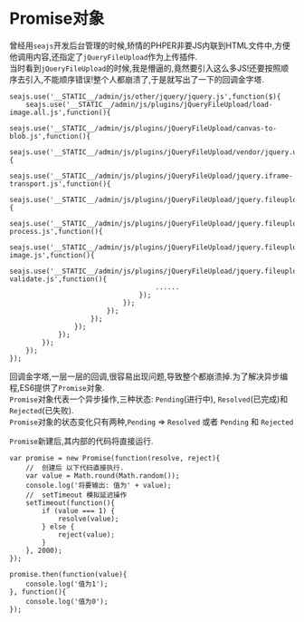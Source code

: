 # Promise对象
曾经用`seajs`开发后台管理的时候,矫情的PHPER非要JS内联到HTML文件中,方便他调用内容,还指定了`jQueryFileUpload`作为上传插件.  
当时看到`jQueryFileUpload`的时候,我是懵逼的,竟然要引入这么多JS!还要按照顺序去引入,不能顺序错误!整个人都崩溃了,于是就写出了一下的回调金字塔.
```
seajs.use('__STATIC__/admin/js/other/jquery/jquery.js',function($){
	seajs.use('__STATIC__/admin/js/plugins/jQueryFileUpload/load-image.all.js',function(){
		seajs.use('__STATIC__/admin/js/plugins/jQueryFileUpload/canvas-to-blob.js',function(){
			seajs.use('__STATIC__/admin/js/plugins/jQueryFileUpload/vendor/jquery.ui.widget.js',function(){
				seajs.use('__STATIC__/admin/js/plugins/jQueryFileUpload/jquery.iframe-transport.js',function(){
					seajs.use('__STATIC__/admin/js/plugins/jQueryFileUpload/jquery.fileupload.js',function(){
						seajs.use('__STATIC__/admin/js/plugins/jQueryFileUpload/jquery.fileupload-process.js',function(){
							seajs.use('__STATIC__/admin/js/plugins/jQueryFileUpload/jquery.fileupload-image.js',function(){
								seajs.use('__STATIC__/admin/js/plugins/jQueryFileUpload/jquery.fileupload-validate.js',function(){
									......
								});
							});
						});
					});
				});
			});
		});
	});
});

```
回调金字塔,一层一层的回调,很容易出现问题,导致整个都崩溃掉.为了解决异步编程,ES6提供了`Promise`对象.  
`Promise`对象代表一个异步操作,三种状态: `Pending`(进行中), `Resolved`(已完成)和 `Rejected`(已失败).  
`Promise`对象的状态变化只有两种,`Pending` => `Resolved` 或者 `Pending` 和 `Rejected`  

`Promise`新建后,其内部的代码将直接运行.

```
var promise = new Promise(function(resolve, reject){
	//	创建后 以下代码直接执行.
	var value = Math.round(Math.random());
	console.log('将要输出: 值为' + value);
	//	setTimeout 模拟延迟操作
	setTimeout(function(){
		if (value === 1) {
			resolve(value);
		} else {
			reject(value);
		}
	}, 2000);
});

promise.then(function(value){
	console.log('值为1');
}, function(){
	console.log('值为0');
});
```
